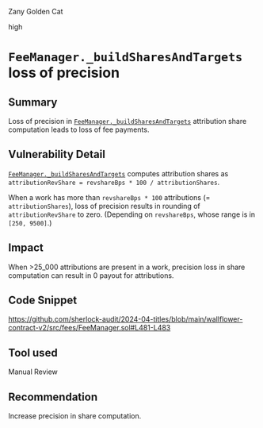 Zany Golden Cat

high

# `FeeManager._buildSharesAndTargets` loss of precision

## Summary

Loss of precision in [`FeeManager._buildSharesAndTargets`](https://github.com/sherlock-audit/2024-04-titles/blob/main/wallflower-contract-v2/src/fees/FeeManager.sol#L476-L499) attribution share computation leads to loss of fee payments.

## Vulnerability Detail

[`FeeManager._buildSharesAndTargets`](https://github.com/sherlock-audit/2024-04-titles/blob/main/wallflower-contract-v2/src/fees/FeeManager.sol#L476-L499) computes attribution shares as `attributionRevShare = revshareBps * 100 / attributionShares`.

When a work has more than `revshareBps * 100` attributions (= `attributionShares`), loss of precision results in rounding of `attributionRevShare` to zero. (Depending on `revshareBps`, whose range is in `[250, 9500]`.)

## Impact

When >25_000 attributions are present in a work, precision loss in share computation can result in 0 payout for attributions.

## Code Snippet

https://github.com/sherlock-audit/2024-04-titles/blob/main/wallflower-contract-v2/src/fees/FeeManager.sol#L481-L483

## Tool used

Manual Review

## Recommendation

Increase precision in share computation.